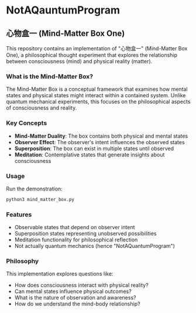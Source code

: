 # NotAQauntumProgram

## 心物盒一 (Mind-Matter Box One)

This repository contains an implementation of "心物盒一" (Mind-Matter Box One), a philosophical thought experiment that explores the relationship between consciousness (mind) and physical reality (matter).

### What is the Mind-Matter Box?

The Mind-Matter Box is a conceptual framework that examines how mental states and physical states might interact within a contained system. Unlike quantum mechanical experiments, this focuses on the philosophical aspects of consciousness and reality.

### Key Concepts

- **Mind-Matter Duality**: The box contains both physical and mental states
- **Observer Effect**: The observer's intent influences the observed states
- **Superposition**: The box can exist in multiple states until observed
- **Meditation**: Contemplative states that generate insights about consciousness

### Usage

Run the demonstration:

```bash
python3 mind_matter_box.py
```

### Features

- Observable states that depend on observer intent
- Superposition states representing unobserved possibilities
- Meditation functionality for philosophical reflection
- Not actually quantum mechanics (hence "NotAQuantumProgram")

### Philosophy

This implementation explores questions like:
- How does consciousness interact with physical reality?
- Can mental states influence physical outcomes?
- What is the nature of observation and awareness?
- How do we understand the mind-body relationship?